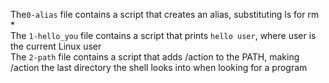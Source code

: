The`0-alias` file contains a script that creates an alias, substituting ls for rm \*<br>
The `1-hello_you` file contains a script that prints `hello user`, where user is the current Linux user<br>
The `2-path` file contains a script that adds /action to the PATH, making /action the last directory the shell looks into when looking for a program<br>
